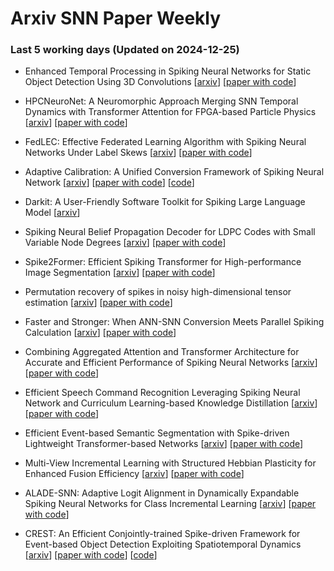 # Arxiv SNN Paper Weekly


 ### **Last 5 working days (Updated on 2024-12-25)** 


- Enhanced Temporal Processing in Spiking Neural Networks for Static Object Detection Using 3D Convolutions [[arxiv](https://arxiv.org/abs/2412.17654)] [[paper with code](https://paperswithcode.com/paper/enhanced-temporal-processing-in-spiking)]

- HPCNeuroNet: A Neuromorphic Approach Merging SNN Temporal Dynamics with Transformer Attention for FPGA-based Particle Physics [[arxiv](https://arxiv.org/abs/2412.17571)] [[paper with code](https://paperswithcode.com/paper/hpcneuronet-a-neuromorphic-approach-merging)]

- FedLEC: Effective Federated Learning Algorithm with Spiking Neural Networks Under Label Skews [[arxiv](https://arxiv.org/abs/2412.17305)] [[paper with code](https://paperswithcode.com/paper/fedlec-effective-federated-learning-algorithm)]

- Adaptive Calibration: A Unified Conversion Framework of Spiking Neural Network [[arxiv](https://arxiv.org/abs/2412.16219)] [[paper with code](https://paperswithcode.com/paper/adaptive-calibration-a-unified-conversion)] [[code](https://github.com/bic-l/burst-ann2snn)]

- Darkit: A User-Friendly Software Toolkit for Spiking Large Language Model [[arxiv](https://arxiv.org/abs/2412.15634)]

- Spiking Neural Belief Propagation Decoder for LDPC Codes with Small Variable Node Degrees [[arxiv](https://arxiv.org/abs/2412.15897)] [[paper with code](https://paperswithcode.com/paper/spiking-neural-belief-propagation-decoder-for-1)]

- Spike2Former: Efficient Spiking Transformer for High-performance Image Segmentation [[arxiv](https://arxiv.org/abs/2412.14587)] [[paper with code](https://paperswithcode.com/paper/spike2former-efficient-spiking-transformer)]

- Permutation recovery of spikes in noisy high-dimensional tensor estimation [[arxiv](https://arxiv.org/abs/2412.14650)] [[paper with code](https://paperswithcode.com/paper/permutation-recovery-of-spikes-in-noisy-high)]

- Faster and Stronger: When ANN-SNN Conversion Meets Parallel Spiking Calculation [[arxiv](https://arxiv.org/abs/2412.13610)] [[paper with code](https://paperswithcode.com/paper/faster-and-stronger-when-ann-snn-conversion)]

- Combining Aggregated Attention and Transformer Architecture for Accurate and Efficient Performance of Spiking Neural Networks [[arxiv](https://arxiv.org/abs/2412.13553)] [[paper with code](https://paperswithcode.com/paper/combining-aggregated-attention-and)]

- Efficient Speech Command Recognition Leveraging Spiking Neural Network and Curriculum Learning-based Knowledge Distillation [[arxiv](https://arxiv.org/abs/2412.12858)] [[paper with code](https://paperswithcode.com/paper/efficient-speech-command-recognition)]

- Efficient Event-based Semantic Segmentation with Spike-driven Lightweight Transformer-based Networks [[arxiv](https://arxiv.org/abs/2412.12843)] [[paper with code](https://paperswithcode.com/paper/efficient-event-based-semantic-segmentation)]

- Multi-View Incremental Learning with Structured Hebbian Plasticity for Enhanced Fusion Efficiency [[arxiv](https://arxiv.org/abs/2412.12801)] [[paper with code](https://paperswithcode.com/paper/multi-view-incremental-learning-with)]

- ALADE-SNN: Adaptive Logit Alignment in Dynamically Expandable Spiking Neural Networks for Class Incremental Learning [[arxiv](https://arxiv.org/abs/2412.12696)] [[paper with code](https://paperswithcode.com/paper/alade-snn-adaptive-logit-alignment-in)]

- CREST: An Efficient Conjointly-trained Spike-driven Framework for Event-based Object Detection Exploiting Spatiotemporal Dynamics [[arxiv](https://arxiv.org/abs/2412.12525)] [[paper with code](https://paperswithcode.com/paper/crest-an-efficient-conjointly-trained-spike)] [[code](https://github.com/shen-aoyu/CREST)]

